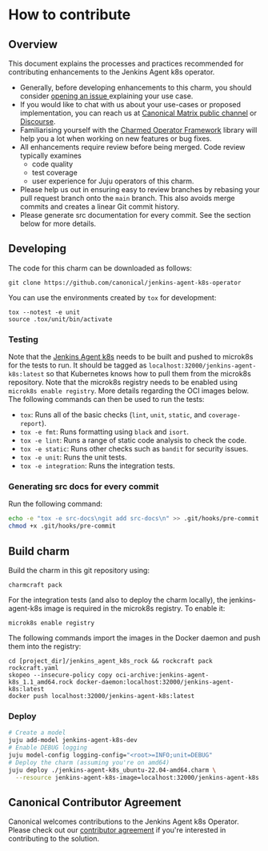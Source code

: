 # How to contribute

## Overview

This document explains the processes and practices recommended for contributing enhancements to the Jenkins Agent k8s operator.

- Generally, before developing enhancements to this charm, you should consider [opening an issue
  ](https://github.com/canonical/jenkins-agent-k8s-operator/issues) explaining your use case.
- If you would like to chat with us about your use-cases or proposed implementation, you can reach
  us at [Canonical Matrix public channel](https://app.element.io/#/room/#charmhub-charmdev:ubuntu.com)
  or [Discourse](https://discourse.charmhub.io/).
- Familiarising yourself with the [Charmed Operator Framework](https://juju.is/docs/sdk) library
  will help you a lot when working on new features or bug fixes.
- All enhancements require review before being merged. Code review typically examines
  - code quality
  - test coverage
  - user experience for Juju operators of this charm.
- Please help us out in ensuring easy to review branches by rebasing your pull request branch onto the `main` branch. This also avoids merge commits and creates a linear Git commit history.
- Please generate src documentation for every commit. See the section below for more details.

## Developing

The code for this charm can be downloaded as follows:

```
git clone https://github.com/canonical/jenkins-agent-k8s-operator
```

You can use the environments created by `tox` for development:

```shell
tox --notest -e unit
source .tox/unit/bin/activate
```

### Testing

Note that the [Jenkins Agent k8s](jenkins_agent_k8s_rock/rockcraft.yaml) needs to be built and pushed to microk8s for the tests to run. It should be tagged as `localhost:32000/jenkins-agent-k8s:latest` so that Kubernetes knows how to pull them from the microk8s repository. Note that the microk8s registry needs to be enabled using `microk8s enable registry`. More details regarding the OCI images below. The following commands can then be used to run the tests:

* `tox`: Runs all of the basic checks (`lint`, `unit`, `static`, and `coverage-report`).
* `tox -e fmt`: Runs formatting using `black` and `isort`.
* `tox -e lint`: Runs a range of static code analysis to check the code.
* `tox -e static`: Runs other checks such as `bandit` for security issues.
* `tox -e unit`: Runs the unit tests.
* `tox -e integration`: Runs the integration tests.

### Generating src docs for every commit

Run the following command:

```bash
echo -e "tox -e src-docs\ngit add src-docs\n" >> .git/hooks/pre-commit
chmod +x .git/hooks/pre-commit
```

## Build charm

Build the charm in this git repository using:

```shell
charmcraft pack
```
For the integration tests (and also to deploy the charm locally), the jenkins-agent-k8s image is required in the microk8s registry. To enable it:

    microk8s enable registry

The following commands import the images in the Docker daemon and push them into the registry:

    cd [project_dir]/jenkins_agent_k8s_rock && rockcraft pack rockcraft.yaml
    skopeo --insecure-policy copy oci-archive:jenkins-agent-k8s_1.1_amd64.rock docker-daemon:localhost:32000/jenkins-agent-k8s:latest
    docker push localhost:32000/jenkins-agent-k8s:latest

### Deploy

```bash
# Create a model
juju add-model jenkins-agent-k8s-dev
# Enable DEBUG logging
juju model-config logging-config="<root>=INFO;unit=DEBUG"
# Deploy the charm (assuming you're on amd64)
juju deploy ./jenkins-agent-k8s_ubuntu-22.04-amd64.charm \
  --resource jenkins-agent-k8s-image=localhost:32000/jenkins-agent-k8s:latest
```

## Canonical Contributor Agreement

Canonical welcomes contributions to the Jenkins Agent k8s Operator. Please check out our [contributor agreement](https://ubuntu.com/legal/contributors) if you're interested in contributing to the solution.
